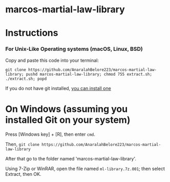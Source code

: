 # marcos-martial-law-library

# Instructions

### For Unix-Like Operating systems (macOS, Linux, BSD)

Copy and paste this code into your terminal:

```
git clone https://github.com/AnaralahBelore223/marcos-martial-law-library; pushd marcos-martial-law-library; chmod 755 extract.sh; ./extract.sh; popd
```

If you do not have git installed, [you can install one](https://git-scm.com/book/en/v2/Getting-Started-Installing-Git)

# On Windows (assuming you installed Git on your system)

Press [Windows key] + [R], then enter `cmd`.

Then, `git clone https://github.com/AnaralahBelore223/marcos-martial-law-library`

After that go to the folder named 'marcos-martial-law-library'.

Using 7-Zip or WinRAR, open the file named `ml-library.7z.001`; then select Extract, then OK.
